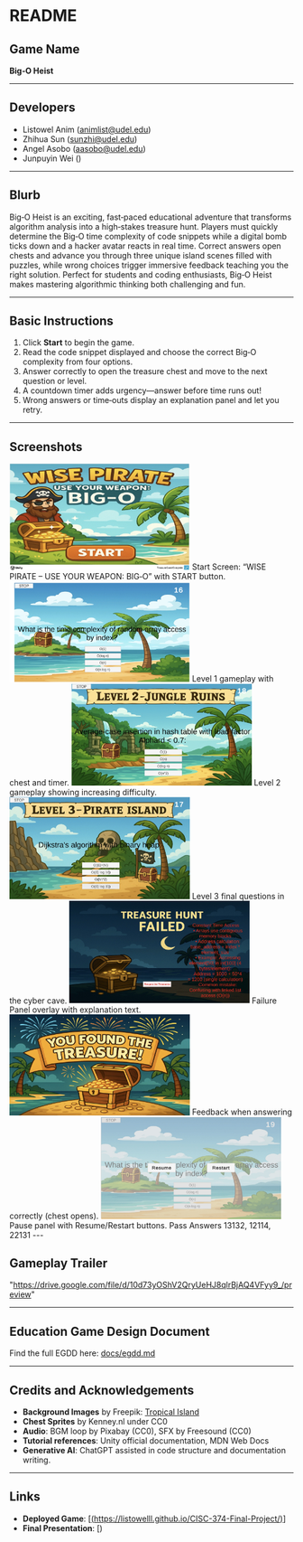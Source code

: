 # README

## **Game Name**

**Big‑O Heist**

---

## **Developers**

* Listowel Anim ([animlist@udel.edu](mailto:animlist@udel.edu))
* Zhihua Sun ([sunzhi@udel.edu](mailto:sunzhi@udel.edu))
* Angel Asobo ([aasobo@udel.edu](mailto:aasobo@udel.edu))
* Junpuyin Wei ()

---

## **Blurb**

Big‑O Heist is an exciting, fast‑paced educational adventure that transforms algorithm analysis into a high‑stakes treasure hunt. Players must quickly determine the Big‑O time complexity of code snippets while a digital bomb ticks down and a hacker avatar reacts in real time. Correct answers open chests and advance you through three unique island scenes filled with puzzles, while wrong choices trigger immersive feedback teaching you the right solution. Perfect for students and coding enthusiasts, Big‑O Heist makes mastering algorithmic thinking both challenging and fun.

---

## **Basic Instructions**

1. Click **Start** to begin the game.
2. Read the code snippet displayed and choose the correct Big‑O complexity from four options.
3. Answer correctly to open the treasure chest and move to the next question or level.
4. A countdown timer adds urgency—answer before time runs out!
5. Wrong answers or time‑outs display an explanation panel and let you retry.

---

## **Screenshots**

<img src="docs/start.jpg" alt="Start Screen" width="320" />  
Start Screen: “WISE PIRATE – USE YOUR WEAPON: BIG‑O” with START button.

<img src="docs/level1.jpg" alt="Level 1: Tropical Island" width="320" />  
Level 1 gameplay with chest and timer.

<img src="docs/level2.jpg" alt="Level 2: Jungle Ruins" width="320" />  
Level 2 gameplay showing increasing difficulty.

<img src="docs/level3.jpg" alt="Level 3: Cyber Cave" width="320" />  
Level 3 final questions in the cyber cave.

<img src="docs/fail.jpg" alt="Failure Panel" width="320" />  
Failure Panel overlay with explanation text.

<img src="docs/good.jpg" alt="Correct Answer Feedback" width="320" />  
Feedback when answering correctly (chest opens).

<img src="docs/stop.jpg" alt="Pause Panel" width="320" />  
Pause panel with Resume/Restart buttons.
Pass Answers 13132, 12114, 22131
---

## **Gameplay Trailer**

"https://drive.google.com/file/d/10d73yOShV2QryUeHJ8qlrBjAQ4VFyy9_/preview"

---

## **Education Game Design Document**

Find the full EGDD here: [docs/egdd.md](docs/egdd.md)

---

## **Credits and Acknowledgements**

* **Background Images** by Freepik: [Tropical Island](https://www.freepik.com)
* **Chest Sprites** by Kenney.nl under CC0
* **Audio**: BGM loop by Pixabay (CC0), SFX by Freesound (CC0)
* **Tutorial references**: Unity official documentation, MDN Web Docs
* **Generative AI**: ChatGPT assisted in code structure and documentation writing.

---

## **Links**

* **Deployed Game**: [[(https://listowelll.github.io/CISC-374-Final-Project/)](https://listowelll.github.io/CISC-374-Final-Project/)]
* **Final Presentation**: [)
